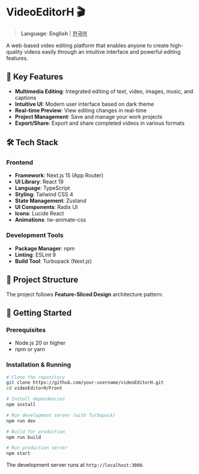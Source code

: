 # VideoEditorH 🎬

> **Language**: **English** | [한국어](README.ko.md)

A web-based video editing platform that enables anyone to create high-quality videos easily through an intuitive interface and powerful editing features.

## 🌟 Key Features

- **Multimedia Editing**: Integrated editing of text, video, images, music, and captions
- **Intuitive UI**: Modern user interface based on dark theme
- **Real-time Preview**: View editing changes in real-time
- **Project Management**: Save and manage your work projects
- **Export/Share**: Export and share completed videos in various formats

## 🛠 Tech Stack

### Frontend

- **Framework**: Next.js 15 (App Router)
- **UI Library**: React 19
- **Language**: TypeScript
- **Styling**: Tailwind CSS 4
- **State Management**: Zustand
- **UI Components**: Radix UI
- **Icons**: Lucide React
- **Animations**: tw-animate-css

### Development Tools

- **Package Manager**: npm
- **Linting**: ESLint 9
- **Build Tool**: Turbopack (Next.js)

## 📁 Project Structure

The project follows **Feature-Sliced Design** architecture pattern:

## 🚀 Getting Started

### Prerequisites

- Node.js 20 or higher
- npm or yarn

### Installation & Running

```bash
# Clone the repository
git clone https://github.com/your-username/videoEditorH.git
cd videoEditorH/Front

# Install dependencies
npm install

# Run development server (with Turbopack)
npm run dev

# Build for production
npm run build

# Run production server
npm start
```

The development server runs at `http://localhost:3000`.
